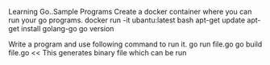 Learning Go..Sample Programs
Create a docker container where you can run your go programs.
docker run -it ubantu:latest bash 
apt-get update
apt-get install golang-go
go version

Write a program and use following command to run it. 
go run file.go 
go build file.go  << This generates binary file which can be run  
